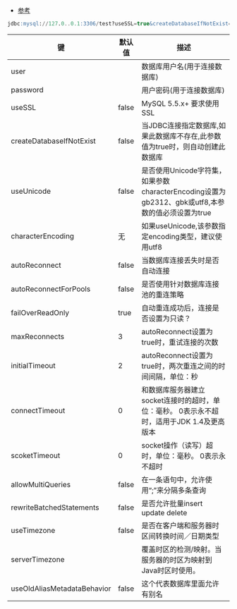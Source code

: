 - [参考](https://blog.csdn.net/tolcf/article/details/52102849)
```sql
jdbc:mysql://127.0..0.1:3306/test?useSSL=true&createDatabaseIfNotExist=true&useUnicode=true&characterEncoding=utf8&autoReconnect=true&allowMultiQueries=true&rewriteBatchedStatements=true
```

键 | 默认值 | 描述
---|---|---
user | | 数据库用户名(用于连接数据库)
password | | 用户密码(用于连接数据库)
useSSL  | false |   MySQL 5.5.x+ 要求使用SSL
createDatabaseIfNotExist | false | 当JDBC连接指定数据库,如果此数据库不存在,此参数值为true时，则自动创建此数据库
useUnicode  | false | 是否使用Unicode字符集，如果参数characterEncoding设置为gb2312、gbk或utf8,本参数的值必须设置为true
characterEncoding | 无 | 如果useUnicode,该参数指定encoding类型，建议使用utf8
autoReconnect | false | 当数据库连接丢失时是否自动连接
autoReconnectForPools | false | 是否使用针对数据库连接池的重连策略
failOverReadOnly | true | 自动重连成功后，连接是否设置为只读？
maxReconnects | 3 | autoReconnect设置为true时，重试连接的次数
initialTimeout | 2 | autoReconnect设置为true时，两次重连之间的时间间隔，单位：秒
connectTimeout | 0 | 和数据库服务器建立socket连接时的超时，单位：毫秒。 0表示永不超时，适用于JDK 1.4及更高版本
scoketTimeout | 0 | socket操作（读写）超时，单位：毫秒。 0表示永不超时
allowMultiQueries | false | 在一条语句中，允许使用“;”来分隔多条查询
rewriteBatchedStatements | false | 是否允许批量insert update delete
useTimezone | false | 是否在客户端和服务器时区间转换时间／日期类型
serverTimezone | | 覆盖时区的检测/映射。当服务器的时区为映射到Java时区时使用。
useOldAliasMetadataBehavior | false | 这个代表数据库里面允许有别名




